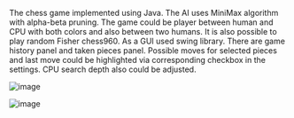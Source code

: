 The chess game implemented using Java. The AI uses MiniMax algorithm with alpha-beta pruning.
The game could be player between human and CPU with both colors and also between two humans.
It is also possible to play random Fisher chess960. As a GUI used swing library. There are game history panel and taken pieces panel.
Possible moves for selected pieces and last move could be highlighted via corresponding checkbox in the settings.
CPU search depth also could be adjusted.

![image](https://github.com/igorternyuk/TeJavaChess/assets/27493599/cceee600-5cac-490d-a876-21e54cf5f48b)

![image](https://github.com/igorternyuk/TeJavaChess/assets/27493599/7e58a676-0782-4019-858a-e181bcae0f5b)


